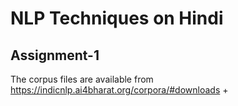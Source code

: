 # NLP Techniques on Hindi
## Assignment-1
The corpus files are available from https://indicnlp.ai4bharat.org/corpora/#downloads
+ 

